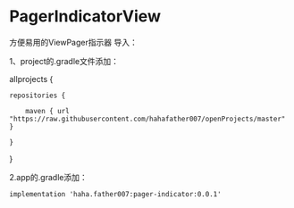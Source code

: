 # PagerIndicatorView
方便易用的ViewPager指示器
导入：

1、project的.gradle文件添加：

allprojects {

    repositories {
	
        maven { url "https://raw.githubusercontent.com/hahafather007/openProjects/master" }
		
    }
	
}

2.app的.gradle添加：

    implementation 'haha.father007:pager-indicator:0.0.1'

